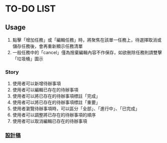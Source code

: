 # TO-DO LIST

## Usage
1. 點擊「增加任務」或「編輯任務」時，將聚焦在該單一任務上，待選擇取消或儲存任務後，會再重新顯示任務清單
2. 一般任務中的「cancel」僅為捨棄編輯內容不作保存，如欲刪除任務則請雙擊「垃圾桶」圖示

### Story
1. 使用者可以新增待辦事項
2. 使用者可以編輯已存在的待辦事項
3. 使用者可以將已存在的待辦事項標註「完成」
4. 使用者可以將已存在的待辦事項標註「重要」
5. 使用者瀏覽待辦事項時，可以區分「全部」、「進行中」、「已完成」
6. 使用者可以調整將已存在的待辦事項的順序
7. 使用者可以取消編輯已存在的待辦事項

### [設計稿](https://hexschool.github.io/THE_F2E_Design/todolist/)
